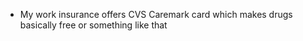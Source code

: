   * My work insurance offers CVS Caremark card which makes drugs basically free or something like that